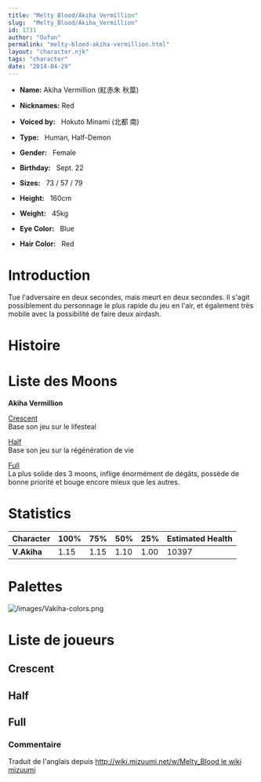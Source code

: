 ```yaml
---
title: "Melty Blood/Akiha Vermillion"
slug:  "Melty_Blood/Akiha_Vermillion"
id: 1731
author: "Oufan"
permalink: "melty-blood-akiha-vermillion.html"
layout: "character.njk"
tags: "character"
date: "2014-04-29"
---
```


- **Name:** Akiha Vermillion (紅赤朱 秋葉)
- **Nicknames:** Red
 
- **Voiced by:**   Hokuto Minami (北都
南)
- **Type:**   Human, Half-Demon
- **Gender:**   Female
 - **Birthday:**   Sept. 22
- **Sizes:**   73 / 57 /
79
- **Height:**   160cm
- **Weight:**   45kg
- **Eye Color:**   Blue
- **Hair Color:**   Red


# Introduction

Tue l'adversaire en deux secondes, mais meurt en deux secondes. Il
s'agit possiblement du personnage le plus rapide du jeu en l'air, et
également très mobile avec la possibilité de faire deux airdash.

# Histoire

# Liste des Moons

**Akiha Vermillion**

[Crescent](melty-blood-akiha-vermillion-crescent-moon.html)  
Base son jeu sur le lifesteal

[Half](Melty_Blood/Akiha_Vermillion/Half_Moon)  
Base son jeu sur la régénération de vie

[Full](Melty_Blood/Akiha_Vermillion/Full_Moon)  
La plus solide des 3 moons, inflige énormément de dégâts, possède de
bonne priorité et bouge encore mieux que les autres.

# Statistics

| Character   | 100% | 75%  | 50%  | 25%  | Estimated Health |
|-------------|------|------|------|------|------------------|
| **V.Akiha** | 1.15 | 1.15 | 1.10 | 1.00 | 10397            |

# Palettes

![](/images/Vakiha-colors.png "/images/Vakiha-colors.png")

# Liste de joueurs

## Crescent

## Half

## Full

### Commentaire

Traduit de l'anglais depuis [http://wiki.mizuumi.net/w/Melty_Blood le
wiki
mizuumi](http://wiki.mizuumi.net/w/Melty_Blood_le_wiki_mizuumi)


